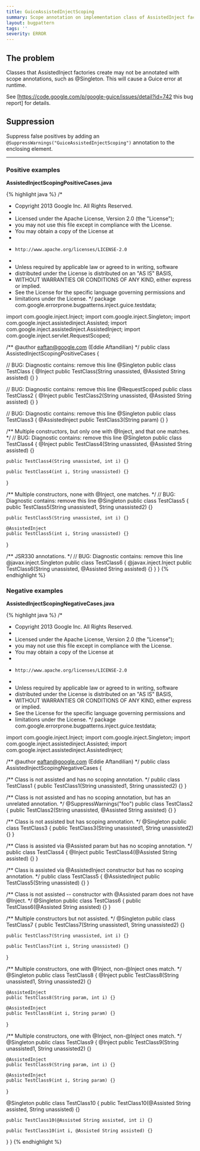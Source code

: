 ```yaml
---
title: GuiceAssistedInjectScoping
summary: Scope annotation on implementation class of AssistedInject factory is not allowed
layout: bugpattern
tags: ''
severity: ERROR
---
```


<!--
*** AUTO-GENERATED, DO NOT MODIFY ***
To make changes, edit the @BugPattern annotation or the explanation in docs/bugpattern.
-->

## The problem
Classes that AssistedInject factories create may not be annotated with scope annotations, such as @Singleton.  This will cause a Guice error at runtime.

See [https://code.google.com/p/google-guice/issues/detail?id=742 this bug report] for details.

## Suppression
Suppress false positives by adding an `@SuppressWarnings("GuiceAssistedInjectScoping")` annotation to the enclosing element.

----------

### Positive examples
__AssistedInjectScopingPositiveCases.java__

{% highlight java %}
/*
 * Copyright 2013 Google Inc. All Rights Reserved.
 *
 * Licensed under the Apache License, Version 2.0 (the "License");
 * you may not use this file except in compliance with the License.
 * You may obtain a copy of the License at
 *
 *     http://www.apache.org/licenses/LICENSE-2.0
 *
 * Unless required by applicable law or agreed to in writing, software
 * distributed under the License is distributed on an "AS IS" BASIS,
 * WITHOUT WARRANTIES OR CONDITIONS OF ANY KIND, either express or implied.
 * See the License for the specific language governing permissions and
 * limitations under the License.
 */
package com.google.errorprone.bugpatterns.inject.guice.testdata;

import com.google.inject.Inject;
import com.google.inject.Singleton;
import com.google.inject.assistedinject.Assisted;
import com.google.inject.assistedinject.AssistedInject;
import com.google.inject.servlet.RequestScoped;

/** @author eaftan@google.com (Eddie Aftandilian) */
public class AssistedInjectScopingPositiveCases {

  // BUG: Diagnostic contains: remove this line
  @Singleton
  public class TestClass {
    @Inject
    public TestClass(String unassisted, @Assisted String assisted) {}
  }

  // BUG: Diagnostic contains: remove this line
  @RequestScoped
  public class TestClass2 {
    @Inject
    public TestClass2(String unassisted, @Assisted String assisted) {}
  }

  // BUG: Diagnostic contains: remove this line
  @Singleton
  public class TestClass3 {
    @AssistedInject
    public TestClass3(String param) {}
  }

  /** Multiple constructors, but only one with @Inject, and that one matches. */
  // BUG: Diagnostic contains: remove this line
  @Singleton
  public class TestClass4 {
    @Inject
    public TestClass4(String unassisted, @Assisted String assisted) {}

    public TestClass4(String unassisted, int i) {}

    public TestClass4(int i, String unassisted) {}
  }

  /** Multiple constructors, none with @Inject, one matches. */
  // BUG: Diagnostic contains: remove this line
  @Singleton
  public class TestClass5 {
    public TestClass5(String unassisted1, String unassisted2) {}

    public TestClass5(String unassisted, int i) {}

    @AssistedInject
    public TestClass5(int i, String unassisted) {}
  }

  /** JSR330 annotations. */
  // BUG: Diagnostic contains: remove this line
  @javax.inject.Singleton
  public class TestClass6 {
    @javax.inject.Inject
    public TestClass6(String unassisted, @Assisted String assisted) {}
  }
}
{% endhighlight %}

### Negative examples
__AssistedInjectScopingNegativeCases.java__

{% highlight java %}
/*
 * Copyright 2013 Google Inc. All Rights Reserved.
 *
 * Licensed under the Apache License, Version 2.0 (the "License");
 * you may not use this file except in compliance with the License.
 * You may obtain a copy of the License at
 *
 *     http://www.apache.org/licenses/LICENSE-2.0
 *
 * Unless required by applicable law or agreed to in writing, software
 * distributed under the License is distributed on an "AS IS" BASIS,
 * WITHOUT WARRANTIES OR CONDITIONS OF ANY KIND, either express or implied.
 * See the License for the specific language governing permissions and
 * limitations under the License.
 */
package com.google.errorprone.bugpatterns.inject.guice.testdata;

import com.google.inject.Inject;
import com.google.inject.Singleton;
import com.google.inject.assistedinject.Assisted;
import com.google.inject.assistedinject.AssistedInject;

/** @author eaftan@google.com (Eddie Aftandilian) */
public class AssistedInjectScopingNegativeCases {

  /** Class is not assisted and has no scoping annotation. */
  public class TestClass1 {
    public TestClass1(String unassisted1, String unassisted2) {}
  }

  /** Class is not assisted and has no scoping annotation, but has an unrelated annotation. */
  @SuppressWarnings("foo")
  public class TestClass2 {
    public TestClass2(String unassisted, @Assisted String assisted) {}
  }

  /** Class is not assisted but has scoping annotation. */
  @Singleton
  public class TestClass3 {
    public TestClass3(String unassisted1, String unassisted2) {}
  }

  /** Class is assisted via @Assisted param but has no scoping annotation. */
  public class TestClass4 {
    @Inject
    public TestClass4(@Assisted String assisted) {}
  }

  /** Class is assisted via @AssistedInject constructor but has no scoping annotation. */
  public class TestClass5 {
    @AssistedInject
    public TestClass5(String unassisted) {}
  }

  /** Class is not assisted -- constructor with @Assisted param does not have @Inject. */
  @Singleton
  public class TestClass6 {
    public TestClass6(@Assisted String assisted) {}
  }

  /** Multiple constructors but not assisted. */
  @Singleton
  public class TestClass7 {
    public TestClass7(String unassisted1, String unassisted2) {}

    public TestClass7(String unassisted, int i) {}

    public TestClass7(int i, String unassisted) {}
  }

  /** Multiple constructors, one with @Inject, non-@Inject ones match. */
  @Singleton
  public class TestClass8 {
    @Inject
    public TestClass8(String unassisted1, String unassisted2) {}

    @AssistedInject
    public TestClass8(String param, int i) {}

    @AssistedInject
    public TestClass8(int i, String param) {}
  }

  /** Multiple constructors, one with @Inject, non-@Inject ones match. */
  @Singleton
  public class TestClass9 {
    @Inject
    public TestClass9(String unassisted1, String unassisted2) {}

    @AssistedInject
    public TestClass9(String param, int i) {}

    @AssistedInject
    public TestClass9(int i, String param) {}
  }

  @Singleton
  public class TestClass10 {
    public TestClass10(@Assisted String assisted, String unassisted) {}

    public TestClass10(@Assisted String assisted, int i) {}

    public TestClass10(int i, @Assisted String assisted) {}
  }
}
{% endhighlight %}


